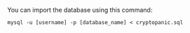 You can import the database using this command:

```
mysql -u [username] -p [database_name] < cryptopanic.sql
```
